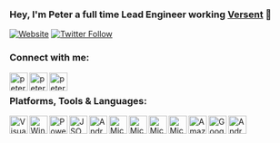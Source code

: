 ### Hey, I'm Peter a full time Lead Engineer working [Versent][website] 👋

[![Website](https://img.shields.io/website?label=versent.com.au&style=for-the-badge&url=https%3A%2F%2Fversent.com.au)](https://www.versent.com.au)
[![Twitter Follow](https://img.shields.io/twitter/follow/petermustow?color=1DA1F2&logo=twitter&style=for-the-badge)](https://twitter.com/intent/follow?original_referer=https%3A%2F%2Fgithub.com%2Fpetermustow&screen_name=petermustow)
<br />

### Connect with me:

[<img align="left" alt="petermustow | Twitter" width="32px" src="https://cdn.jsdelivr.net/npm/simple-icons@v5/icons/twitter.svg" />][twitter]
[<img align="left" alt="petermustow | LinkedIn" width="32px" src="https://cdn.jsdelivr.net/npm/simple-icons@v5/icons/linkedin.svg" />][linkedin]
[<img align="left" alt="petermustow | Blog" width="32px" src="https://cdn.jsdelivr.net/npm/simple-icons@v5/icons/medium.svg" />][blog]

<br />

### Platforms, Tools & Languages:

<img align="left" alt="Visual Studio Code" width="32px" src="https://cdn.jsdelivr.net/npm/simple-icons@v5/icons/visualstudiocode.svg" />
<img align="left" alt="Windows Terminal" width="32px" src="https://cdn.jsdelivr.net/npm/simple-icons@v5/icons/windowsterminal.svg" />
<img align="left" alt="Powershell" width="32px" src="https://cdn.jsdelivr.net/npm/simple-icons@v5/icons/powershell.svg" />
<img align="left" alt="JSON" width="32px" src="https://cdn.jsdelivr.net/npm/simple-icons@v5/icons/json.svg" />
<img align="left" alt="Android" width="32px" src="https://cdn.jsdelivr.net/npm/simple-icons@v5/icons/terraform.svg" />
<img align="left" alt="Microsoft Azure" width="32px" src="https://cdn.jsdelivr.net/npm/simple-icons@v5/icons/microsoftazure.svg" />
<img align="left" alt="Microsoft Azure DevOps" width="32px" src="https://cdn.jsdelivr.net/npm/simple-icons@v5/icons/azuredevops.svg" />
<img align="left" alt="Microsoft Azure Pipeline" width="32px" src="https://cdn.jsdelivr.net/npm/simple-icons@v5/icons/azurepipelines.svg" />
<img align="left" alt="Microsoft Azure Funtions" width="32px" src="https://cdn.jsdelivr.net/npm/simple-icons@v5/icons/azurefunctions.svg" />
<img align="left" alt="Amazon Web Services" width="32px" src="https://cdn.jsdelivr.net/npm/simple-icons@v5/icons/amazonaws.svg" />
<img align="left" alt="Google Cloud" width="32px" src="https://cdn.jsdelivr.net/npm/simple-icons@v5/icons/googlecloud.svg" />
<img align="left" alt="Android" width="32px" src="https://cdn.jsdelivr.net/npm/simple-icons@v5/icons/android.svg" />

<br />

[twitter]: https://twitter.com/petermustow
[linkedin]: https://linkedin.com/in/pmustow
[blog]: https://medium.com/@petermustow
[website]: https://versent.com.au
